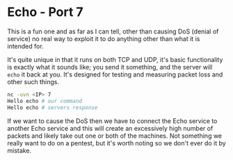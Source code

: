 # Echo - Port 7

This is a fun one and as far as I can tell, other than causing DoS (denial of service) no real way to exploit it to do anything other than what it is intended for.

It's quite unique in that it runs on both TCP and UDP, it's basic functionality is exactly what it sounds like; you send it something, and the server will `echo` it back at you. It's designed for testing and measuring packet loss and other such things.

```bash
nc -uvn <IP> 7
Hello echo # our command
Hello echo # servers response
```

If we want to cause the DoS then we have to connect the Echo service to another Echo service and this will create an excessively high number of packets and likely take out one or both of the machines. Not something we really want to do on a pentest, but it's worth noting so we don't ever do it by mistake.
 
